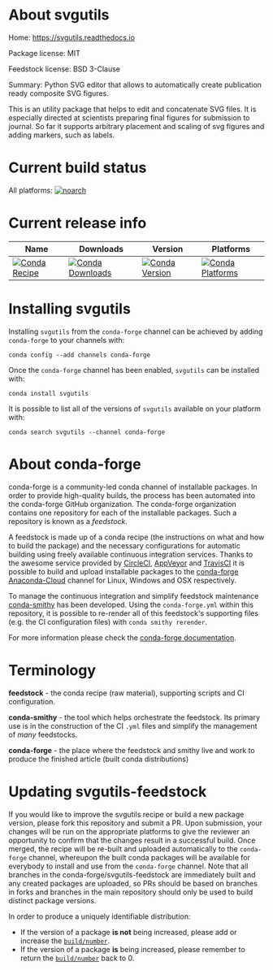 About svgutils
==============

Home: https://svgutils.readthedocs.io

Package license: MIT

Feedstock license: BSD 3-Clause

Summary: Python SVG editor that allows to automatically create publication ready
composite SVG figures.


This is an utility package that helps to edit and concatenate SVG files.
It is especially directed at scientists preparing final figures for
submission to journal. So far it supports arbitrary placement and scaling
of svg figures and adding markers, such as labels.


Current build status
====================

All platforms:
[![noarch](https://img.shields.io/circleci/project/github/conda-forge/svgutils-feedstock/master.svg?label=noarch)](https://circleci.com/gh/conda-forge/svgutils-feedstock)

Current release info
====================

| Name | Downloads | Version | Platforms |
| --- | --- | --- | --- |
| [![Conda Recipe](https://img.shields.io/badge/recipe-svgutils-green.svg)](https://anaconda.org/conda-forge/svgutils) | [![Conda Downloads](https://img.shields.io/conda/dn/conda-forge/svgutils.svg)](https://anaconda.org/conda-forge/svgutils) | [![Conda Version](https://img.shields.io/conda/vn/conda-forge/svgutils.svg)](https://anaconda.org/conda-forge/svgutils) | [![Conda Platforms](https://img.shields.io/conda/pn/conda-forge/svgutils.svg)](https://anaconda.org/conda-forge/svgutils) |

Installing svgutils
===================

Installing `svgutils` from the `conda-forge` channel can be achieved by adding `conda-forge` to your channels with:

```
conda config --add channels conda-forge
```

Once the `conda-forge` channel has been enabled, `svgutils` can be installed with:

```
conda install svgutils
```

It is possible to list all of the versions of `svgutils` available on your platform with:

```
conda search svgutils --channel conda-forge
```


About conda-forge
=================

conda-forge is a community-led conda channel of installable packages.
In order to provide high-quality builds, the process has been automated into the
conda-forge GitHub organization. The conda-forge organization contains one repository
for each of the installable packages. Such a repository is known as a *feedstock*.

A feedstock is made up of a conda recipe (the instructions on what and how to build
the package) and the necessary configurations for automatic building using freely
available continuous integration services. Thanks to the awesome service provided by
[CircleCI](https://circleci.com/), [AppVeyor](https://www.appveyor.com/)
and [TravisCI](https://travis-ci.org/) it is possible to build and upload installable
packages to the [conda-forge](https://anaconda.org/conda-forge)
[Anaconda-Cloud](https://anaconda.org/) channel for Linux, Windows and OSX respectively.

To manage the continuous integration and simplify feedstock maintenance
[conda-smithy](https://github.com/conda-forge/conda-smithy) has been developed.
Using the ``conda-forge.yml`` within this repository, it is possible to re-render all of
this feedstock's supporting files (e.g. the CI configuration files) with ``conda smithy rerender``.

For more information please check the [conda-forge documentation](https://conda-forge.org/docs/).

Terminology
===========

**feedstock** - the conda recipe (raw material), supporting scripts and CI configuration.

**conda-smithy** - the tool which helps orchestrate the feedstock.
                   Its primary use is in the construction of the CI ``.yml`` files
                   and simplify the management of *many* feedstocks.

**conda-forge** - the place where the feedstock and smithy live and work to
                  produce the finished article (built conda distributions)


Updating svgutils-feedstock
===========================

If you would like to improve the svgutils recipe or build a new
package version, please fork this repository and submit a PR. Upon submission,
your changes will be run on the appropriate platforms to give the reviewer an
opportunity to confirm that the changes result in a successful build. Once
merged, the recipe will be re-built and uploaded automatically to the
`conda-forge` channel, whereupon the built conda packages will be available for
everybody to install and use from the `conda-forge` channel.
Note that all branches in the conda-forge/svgutils-feedstock are
immediately built and any created packages are uploaded, so PRs should be based
on branches in forks and branches in the main repository should only be used to
build distinct package versions.

In order to produce a uniquely identifiable distribution:
 * If the version of a package **is not** being increased, please add or increase
   the [``build/number``](https://conda.io/docs/user-guide/tasks/build-packages/define-metadata.html#build-number-and-string).
 * If the version of a package **is** being increased, please remember to return
   the [``build/number``](https://conda.io/docs/user-guide/tasks/build-packages/define-metadata.html#build-number-and-string)
   back to 0.
